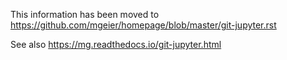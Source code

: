 This information has been moved to
https://github.com/mgeier/homepage/blob/master/git-jupyter.rst

See also https://mg.readthedocs.io/git-jupyter.html
